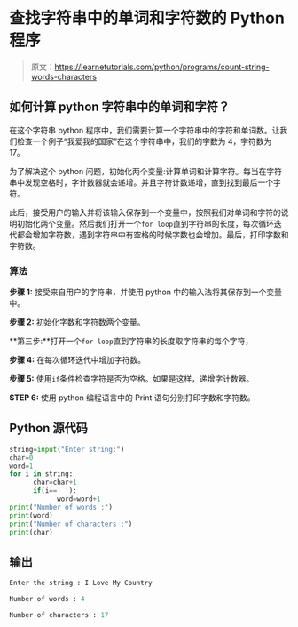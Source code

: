 # 查找字符串中的单词和字符数的 Python 程序

> 原文：<https://learnetutorials.com/python/programs/count-string-words-characters>

## 如何计算 python 字符串中的单词和字符？

在这个字符串 python 程序中，我们需要计算一个字符串中的字符和单词数。让我们检查一个例子“我爱我的国家”在这个字符串中，我们的字数为 4，字符数为 17。

为了解决这个 python 问题，初始化两个变量:计算单词和计算字符。每当在字符串中发现空格时，字计数器就会递增。并且字符计数递增，直到找到最后一个字符。

此后，接受用户的输入并将该输入保存到一个变量中，按照我们对单词和字符的说明初始化两个变量。然后我们打开一个`for loop`直到字符串的长度，每次循环迭代都会增加字符数，遇到字符串中有空格的时候字数也会增加。最后，打印字数和字符数。

### 算法

**步骤 1:** 接受来自用户的字符串，并使用 python 中的输入法将其保存到一个变量中。

**步骤 2:** 初始化字数和字符数两个变量。

**第三步:**打开一个`for loop`直到字符串的长度取字符串的每个字符，

**步骤 4:** 在每次循环迭代中增加字符数。

**步骤 5:** 使用`if`条件检查字符是否为空格。如果是这样，递增字计数器。

**STEP 6:** 使用 python 编程语言中的 Print 语句分别打印字数和字符数。

## Python 源代码

```py
string=input("Enter string:")
char=0
word=1
for i in string:
      char=char+1
      if(i==' '):
            word=word+1
print("Number of words :")
print(word)
print("Number of characters :")
print(char)

```

## 输出

```py
Enter the string : I Love My Country

Number of words : 4

Number of characters : 17
```